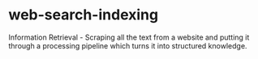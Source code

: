 # web-search-indexing
Information Retrieval - Scraping all the text from a website and putting it through a processing pipeline which turns it into structured knowledge.
